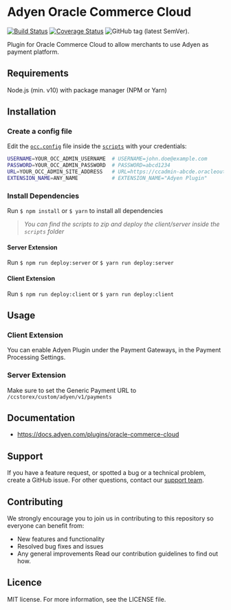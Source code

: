 # Adyen Oracle Commerce Cloud
[![Build Status](https://travis-ci.org/Adyen/adyen-oracle-commerce-cloud.svg?branch=master)](https://travis-ci.org/Adyen/adyen-oracle-commerce-cloud)
[![Coverage Status](https://coveralls.io/repos/github/Adyen/adyen-oracle-commerce-cloud/badge.svg?branch=master)](https://coveralls.io/github/Adyen/adyen-oracle-commerce-cloud?branch=master)
![GitHub tag (latest SemVer)](https://img.shields.io/github/v/tag/Adyen/adyen-oracle-commerce-cloud).   
  
Plugin for Oracle Commerce Cloud to allow merchants to use Adyen as payment platform.
## Requirements
Node.js (min. v10) with package manager (NPM or Yarn)
## Installation
### Create a config file
Edit the [`occ.config`](./scripts/occ.config) file inside the [`scripts`](./scripts) with your credentials:
```bash
USERNAME=YOUR_OCC_ADMIN_USERNAME  # USERNAME=john.doe@example.com
PASSWORD=YOUR_OCC_ADMIN_PASSWORD  # PASSWORD=abcd1234
URL=YOUR_OCC_ADMIN_SITE_ADDRESS   # URL=https://ccadmin-abcde.oracleoutsourcing.com
EXTENSION_NAME=ANY_NAME           # EXTENSION_NAME="Adyen Plugin"
```
### Install Dependencies
Run `$ npm install`  or `$ yarn` to install all dependencies
> _You can find the scripts to zip and deploy the client/server inside the `scripts` folder_
#### Server Extension
Run `$ npm run deploy:server`  or `$ yarn run deploy:server`
#### Client Extension
Run `$ npm run deploy:client` or `$ yarn run deploy:client`

## Usage
### Client Extension
 You can enable Adyen Plugin under the Payment Gateways, in the Payment Processing Settings.
### Server Extension
 Make sure to set the Generic Payment URL to `/ccstorex/custom/adyen/v1/payments`

## Documentation
- https://docs.adyen.com/plugins/oracle-commerce-cloud

## Support
  If you have a feature request, or spotted a bug or a technical problem, create a GitHub issue. For other questions, contact our [support team](https://support.adyen.com/hc/en-us/requests/new?ticket_form_id=360000705420).

## Contributing
We strongly encourage you to join us in contributing to this repository so everyone can benefit from:
- New features and functionality
- Resolved bug fixes and issues
- Any general improvements
Read our contribution guidelines to find out how.

## Licence
MIT license. For more information, see the LICENSE file.
